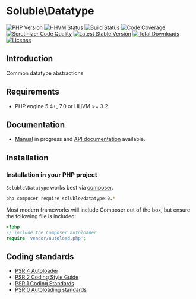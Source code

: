 # Soluble\Datatype

[![PHP Version](http://img.shields.io/badge/php-5.4+-ff69b4.svg)](https://packagist.org/packages/soluble/datatype)
[![HHVM Status](http://hhvm.h4cc.de/badge/soluble/datatype.svg)](http://hhvm.h4cc.de/package/soluble/datatype)
[![Build Status](https://travis-ci.org/belgattitude/soluble-datatype.png?branch=master)](https://travis-ci.org/belgattitude/soluble-datatype)
[![Code Coverage](https://scrutinizer-ci.com/g/belgattitude/soluble-datatype/badges/coverage.png?s=aaa552f6313a3a50145f0e87b252c84677c22aa9)](https://scrutinizer-ci.com/g/belgattitude/soluble-datatype/)
[![Scrutinizer Code Quality](https://scrutinizer-ci.com/g/belgattitude/soluble-datatype/badges/quality-score.png?b=master)](https://scrutinizer-ci.com/g/belgattitude/soluble-datatype/?branch=master)
[![Latest Stable Version](https://poser.pugx.org/soluble/datatype/v/stable.svg)](https://packagist.org/packages/soluble/datatype)
[![Total Downloads](https://poser.pugx.org/soluble/datatype/downloads.png)](https://packagist.org/packages/soluble/datatype)
[![License](https://poser.pugx.org/soluble/datatype/license.png)](https://packagist.org/packages/soluble/datatype)

## Introduction

Common datatype abstractions

## Requirements

- PHP engine 5.4+, 7.0 or HHVM >= 3.2.

## Documentation

 - [Manual](http://docs.soluble.io/soluble-datatype/manual/) in progress and [API documentation](http://docs.soluble.io/soluble-datatype/api/) available.

## Installation

### Installation in your PHP project

`Soluble\Datatype` works best via [composer](http://getcomposer.org/).

```sh
php composer require soluble/datatype:0.*
```
Most modern frameworks will include Composer out of the box, but ensure the following file is included:

```php
<?php
// include the Composer autoloader
require 'vendor/autoload.php';
```


## Coding standards

* [PSR 4 Autoloader](https://github.com/php-fig/fig-standards/blob/master/accepted/PSR-4-autoloader.md)
* [PSR 2 Coding Style Guide](https://github.com/php-fig/fig-standards/blob/master/accepted/PSR-2-coding-style-guide.md)
* [PSR 1 Coding Standards](https://github.com/php-fig/fig-standards/blob/master/accepted/PSR-1-basic-coding-standard.md)
* [PSR 0 Autoloading standards](https://github.com/php-fig/fig-standards/blob/master/accepted/PSR-0.md)


